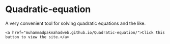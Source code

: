 # Quadratic-equation
A very convenient tool for solving quadratic equations and the like.

    <a href="muhammadpaknahadweb.github.io/Quadratic-equation/">Click this button to view the site.</a>
